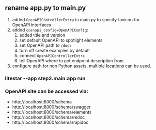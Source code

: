 ## rename app.py to main.py ###
1. added `OpenAPIControllerExtra` to main.py to specify favicon for OpenAPI interfaces
2. added `openapi_config=OpenAPIConfig`:
   1. added title and version
   2. set default OpenAPI to spotlight elements
   3. set OpenAPI path to `/docs`
   4. turn off create examples by default
   5. connect `OpenAPIControllerExtra`
   6. tell OpenAPI where to get endpoint description from
3. configure path for non Python assets, multiple locations can be used.

### litestar --app step2.main:app run ###

### OpenAPI site can be accessed via: ###
   - http://localhost:8000/schema
   - http://localhost:8000/schema/swagger
   - http://localhost:8000/schema/elements
   - http://localhost:8000/schema/redoc
   - http://localhost:8000/schema/rapidoc